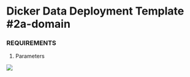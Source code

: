 # Dicker Data Deployment Template #2a-domain


### REQUIREMENTS
1. Parameters

<a href="https://portal.azure.com/#create/Microsoft.Template/uri/https%3A%2F%2Fraw.githubusercontent.com%2Fehhwerd%2Fphase1-domain-controller-plus-workload-vm%2Fmaster%2Foption2a-domain%2Fazuredeploy.json" target="_blank">
    <img src="http://azuredeploy.net/deploybutton.png"/>
</a>

